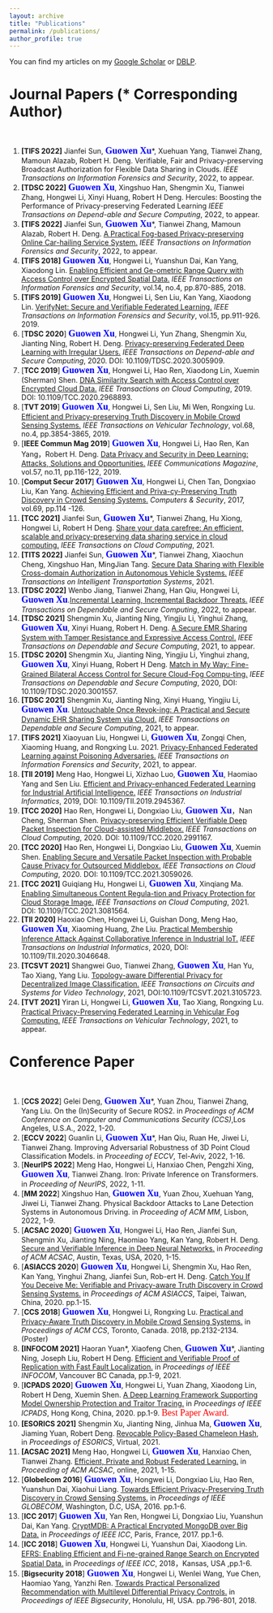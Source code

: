 ```yaml
---
layout: archive
title: "Publications"
permalink: /publications/
author_profile: true
---
```



You can find my articles on my [Google Scholar](https://scholar.google.com.hk/citations?user=MDKdG80AAAAJ&hl=zh-CN) or [DBLP](https://dblp.org/pid/87/10142.html).

**Journal Papers** (\* Corresponding Author) 
======
&nbsp;&nbsp;&nbsp;&nbsp;&nbsp;&nbsp;&nbsp;&nbsp;


 
1. **[TIFS 2022]** Jianfei Sun, **<font face="Times New Roman" color=blue size=4> Guowen Xu</font>**\*, Xuehuan Yang, Tianwei Zhang, Mamoun Alazab, Robert H. Deng. Verifiable, Fair and Privacy-preserving Broadcast Authorization for Flexible Data Sharing in Clouds. *IEEE Transactions on Information Forensics and Security*, 2022, to appear.
2.  **[TDSC 2022]**  **<font face="Times New Roman" color=blue size=4> Guowen Xu</font>**, Xingshuo Han, Shengmin Xu, Tianwei Zhang, Hongwei Li, Xinyi Huang, Robert H Deng. Hercules: Boosting the Performance of Privacy-preserving Federated Learning *IEEE Transactions on Depend-able and Secure Computing*, 2022, to appear.
3. **[TIFS 2022]** Jianfei Sun, **<font face="Times New Roman" color=blue size=4> Guowen Xu</font>**\*, Tianwei Zhang, Mamoun Alazab, Robert H. Deng. [A Practical Fog-based Privacy-preserving Online Car-hailing Service System.](https://ieeexplore.ieee.org/document/9849044) *IEEE Transactions on Information Forensics and Security*, 2022, to appear.
4. **[TIFS 2018]**  **<font face="Times New Roman" color=blue size=4> Guowen Xu</font>**, Hongwei Li, Yuanshun Dai, Kan Yang, Xiaodong Lin. [Enabling Efficient and Ge-ometric Range Query with Access Control over Encrypted Spatial Data.](https://ieeexplore.ieee.org/document/8452984) *IEEE Transactions on Information Forensics and Security*, vol.14, no.4, pp.870-885, 2018.
5. **[TIFS 2019]**  **<font face="Times New Roman" color=blue size=4> Guowen Xu</font>**, Hongwei Li, Sen Liu, Kan Yang, Xiaodong Lin. [VerifyNet: Secure and Verifiable Federated Learning.](https://ieeexplore.ieee.org/document/8765347) *IEEE Transactions on Information Forensics and Security*, vol.15, pp.911-926. 2019. 
6. [**TDSC 2020**] **<font face="Times New Roman" color=blue size=4> Guowen Xu</font>**, Hongwei Li, Yun Zhang, Shengmin Xu, Jianting Ning, Robert H. Deng. [Privacy-preserving Federated Deep Learning with Irregular Users.](https://ieeexplore.ieee.org/document/9130089) *IEEE Transactions on Depend-able and Secure Computing*, 2020. DOI: 10.1109/TDSC.2020.3005909.
7. [**TCC 2019**] **<font face="Times New Roman" color=blue size=4> Guowen Xu</font>**, Hongwei Li, Hao Ren, Xiaodong Lin, Xuemin (Sherman) Shen. [DNA Similarity Search with Access Control over Encrypted Cloud Data.](https://ieeexplore.ieee.org/document/8967153) *IEEE Transactions on Cloud Computing*, 2019. DOI: 10.1109/TCC.2020.2968893. 
8. [**TVT 2019**]  **<font face="Times New Roman" color=blue size=4> Guowen Xu</font>**, Hongwei Li, Sen Liu, Mi Wen, Rongxing Lu. [Efficient and Privacy-preserving Truth Discovery in Mobile Crowd Sensing Systems.](https://ieeexplore.ieee.org/document/8629055) *IEEE Transactions on Vehicular Technology*, vol.68, no.4, pp.3854-3865, 2019.
9. [**IEEE Commun Mag 2019**] **<font face="Times New Roman" color=blue size=4> Guowen Xu</font>**, Hongwei Li, Hao Ren, Kan Yang，Robert H. Deng. [Data Privacy and Security in Deep Learning: Attacks, Solutions and Opportunities.](https://ink.library.smu.edu.sg/cgi/viewcontent.cgi?article=5676&context=sis_research) *IEEE Communications Magazine*, vol.57, no.11, pp.116-122, 2019.
10. [**Comput Secur 2017**] **<font face="Times New Roman" color=blue size=4> Guowen Xu</font>**, Hongwei Li, Chen Tan, Dongxiao Liu, Kan Yang. [Achieving Efficient and Priva-cy-Preserving Truth Discovery in Crowd Sensing Systems.](https://www.sciencedirect.com/science/article/pii/S0167404816301675) *Computers & Security*, 2017, vol.69, pp.114 -126.
11. **[TCC 2021]** Jianfei Sun,  **<font face="Times New Roman" color=blue size=4> Guowen Xu</font>**\*, Tianwei Zhang, Hu Xiong, Hongwei Li, Robert H Deng. [Share your data carefree: An efficient, scalable and privacy-preserving data sharing service in cloud computing.](https://ieeexplore.ieee.org/document/9560030) *IEEE Transactions on Cloud Computing*, 2021. 
12. **[TITS 2022]** Jianfei Sun,  **<font face="Times New Roman" color=blue size=4> Guowen Xu</font>**\*, Tianwei Zhang, Xiaochun Cheng, Xingshuo Han, MingJian Tang. [Secure Data Sharing with Flexible Cross-domain Authorization in Autonomous Vehicle Systems.](https://ieeexplore.ieee.org/document/9737055) *IEEE Transactions on Intelligent Transportation Systems*, 2021.
13. **[TDSC 2022]** Wenbo Jiang, Tianwei Zhang, Han Qiu,  Hongwei Li,  **<font face="Times New Roman" color=blue size=4> Guowen Xu</font>**.[Incremental Learning, Incremental Backdoor Threats.](https://ieeexplore.ieee.org/document/9872528)  *IEEE Transactions on Dependable and Secure Computing*, 2022, to appear.
14. **[TDSC 2021]** Shengmin Xu, Jianting Ning, Yingjiu Li, Yinghui Zhang,  **<font face="Times New Roman" color=blue size=4> Guowen Xu</font>**, Xinyi Huang, Robert H. Deng. [A Secure EMR Sharing System with Tamper Resistance and Expressive Access Control.](https://ieeexplore.ieee.org/document/9609621)  *IEEE Transactions on Dependable and Secure Computing*, 2021, to appear. 
15. **[TDSC 2020]** Shengmin Xu, Jianting Ning, Yingjiu Li, Yinghui zhang, **<font face="Times New Roman" color=blue size=4> Guowen Xu</font>**, Xinyi Huang, Robert H Deng. [Match in My Way: Fine-Grained Bilateral Access Control for Secure Cloud-Fog Compu-ting.](https://ieeexplore.ieee.org/document/9115214) *IEEE Transactions on Dependable and Secure Computing*, 2020, DOI: 10.1109/TDSC.2020.3001557.
16.  **[TDSC 2021]** Shengmin Xu, Jianting Ning, Xinyi Huang, Yingjiu Li,**<font face="Times New Roman" color=blue size=4> Guowen Xu</font>**. [Untouchable Once Revok-ing: A Practical and Secure Dynamic EHR Sharing System via Cloud.](https://ieeexplore.ieee.org/document/9520256) *IEEE Transactions on Dependable and Secure Computing*, 2021, to appear. 
17.  **[TIFS 2021]** Xiaoyuan Liu, Hongwei Li, **<font face="Times New Roman" color=blue size=4> Guowen Xu</font>**, Zongqi Chen, Xiaoming Huang, and Rongxing Lu. 2021. [Privacy-Enhanced Federated Learning against Poisoning Adversaries.](https://ieeexplore.ieee.org/document/9524709) *IEEE Transactions on Information Forensics and Security*, 2021, to appear.  
18.  **[TII 2019]** Meng Hao, Hongwei Li, Xizhao Luo, **<font face="Times New Roman" color=blue size=4> Guowen Xu</font>**, Haomiao Yang and Sen Liu. [Efficient and Privacy-enhanced Federated Learning for Industrial Artificial Intelligence.](https://ieeexplore.ieee.org/document/8859260) *IEEE Transactions on Industrial Informatics*, 2019, DOI: 10.1109/TII.2019.2945367. 
19.  **[TCC 2020]** Hao Ren, Hongwei Li, Dongxiao Liu,**<font face="Times New Roman" color=blue size=4> Guowen Xu</font>**，Nan Cheng, Sherman Shen. [Privacy-preserving Efficient Verifiable Deep Packet Inspection for Cloud-assisted Middlebox.](https://ieeexplore.ieee.org/document/9082166) *IEEE Transactions on Cloud Computing*, 2020. DOI: 10.1109/TCC.2020.2991167. 
20.  **[TCC 2020]** Hao Ren, Hongwei Li, Dongxiao Liu, **<font face="Times New Roman" color=blue size=4> Guowen Xu</font>**, Xuemin Shen. [Enabling Secure and Versatile Packet Inspection with Probable Cause Privacy for Outsourced Middlebox.](https://ieeexplore.ieee.org/document/9354035) *IEEE Transactions on Cloud Computing*, 2020. DOI: 10.1109/TCC.2021.3059026. 
21.  **[TCC 2021]** Guiqiang Hu, Hongwei Li,**<font face="Times New Roman" color=blue size=4> Guowen Xu</font>**, Xinqiang Ma. [Enabling Simultaneous Content Regula-tion and Privacy Protection for Cloud Storage Image.](https://ieeexplore.ieee.org/document/9435031) *IEEE Transactions on Cloud Computing*, 2021. DOI: 10.1109/TCC.2021.3081564. 
22.  **[TII 2020]** Haoxiao Chen, Hongwei Li, Guishan Dong, Meng Hao, **<font face="Times New Roman" color=blue size=4> Guowen Xu</font>**, Xiaoming Huang, Zhe Liu. [Practical Membership Inference Attack Against Collaborative Inference in Industrial IoT.](https://ieeexplore.ieee.org/document/9302683) *IEEE Transactions on Industrial Informatics*, 2020, DOI: 10.1109/TII.2020.3046648. 
23. **[TCSVT 2021]** Shangwei Guo, Tianwei Zhang, **<font face="Times New Roman" color=blue size=4> Guowen Xu</font>**, Han Yu, Tao Xiang, Yang Liu. [Topology-aware Differential Privacy for Decentralized Image Classification.](https://ieeexplore.ieee.org/document/9515999) *IEEE Transactions on Circuits and Systems for Video Technology*, 2021, DOI:10.1109/TCSVT.2021.3105723. 
24. **[TVT 2021]** Yiran Li, Hongwei Li, **<font face="Times New Roman" color=blue size=4> Guowen Xu</font>**, Tao Xiang, Rongxing Lu. [Practical Privacy-Preserving Federated Learning in Vehicular Fog Computing.](https://ieeexplore.ieee.org/document/9712424) *IEEE Transactions on Vehicular Technology*, 2021, to appear.





**Conference Paper**
======
&nbsp;&nbsp;&nbsp;&nbsp;&nbsp;&nbsp;&nbsp;&nbsp; 

1.  [**CCS 2022**] Gelei Deng, **<font face="Times New Roman" color=blue size=4> Guowen Xu</font>**\*, Yuan Zhou, Tianwei Zhang, Yang Liu. On the (In)Security of Secure ROS2. in *Proceedings of ACM Conference on Computer and Communications Security (CCS)*,Los Angeles, U.S.A., 2022, 1-20. 
3.  [**ECCV 2022**] Guanlin Li, **<font face="Times New Roman" color=blue size=4> Guowen Xu</font>**\*, Han Qiu, Ruan He, Jiwei Li,  Tianwei Zhang. Improving Adversarial Robustness of 3D Point Cloud Classification Models. in *Proceeding of  ECCV*, Tel-Aviv, 2022, 1-16.
4.  [**NeurIPS 2022**] Meng Hao, Hongwei Li, Hanxiao Chen, Pengzhi Xing, **<font face="Times New Roman" color=blue size=4> Guowen Xu</font>**, Tianwei Zhang. Iron: Private Inference on Transformers. in *Proceeding of  NeurIPS*, 2022, 1-11. 
5.  [**MM 2022**] Xingshuo Han, **<font face="Times New Roman" color=blue size=4> Guowen Xu</font>**, Yuan Zhou, Xuehuan Yang, Jiwei Li,  Tianwei Zhang. Physical Backdoor Attacks to Lane Detection Systems in Autonomous Driving. in *Proceeding of ACM MM*, Lisbon, 2022, 1-9.
6.  [**ACSAC 2020**] **<font face="Times New Roman" color=blue size=4> Guowen Xu</font>**, Hongwei Li, Hao Ren, Jianfei Sun, Shengmin Xu, Jianting Ning, Haomiao Yang, Kan Yang, Robert H. Deng. [Secure and Verifiable Inference in Deep Neural Networks.](https://dl.acm.org/doi/10.1145/3427228.3427232) in *Proceeding of ACM ACSAC*, Austin, Texas, USA, 2020, 1-15. 
7. [**ASIACCS 2020**] **<font face="Times New Roman" color=blue size=4> Guowen Xu</font>**, Hongwei Li, Shengmin Xu, Hao Ren, Kan Yang, Yinghui Zhang, Jianfei Sun, Rob-ert H. Deng. [Catch You If You Deceive Me: Verifiable and Privacy-aware Truth Discovery in Crowd Sensing Systems.](https://dl.acm.org/doi/abs/10.1145/3320269.3384720) in *Proceedings of ACM ASIACCS*, Taipei, Taiwan, China, 2020. pp.1-15.
8. [**CCS 2018**] **<font face="Times New Roman" color=blue size=4> Guowen Xu</font>**, Hongwei Li, Rongxing Lu. [Practical and Privacy-Aware Truth Discovery in Mobile Crowd Sensing Systems.](https://dl.acm.org/doi/10.1145/3243734.3278529) in *Proceedings of ACM CCS*, Toronto, Canada. 2018, pp.2132-2134. (Poster) 
9. **[INFOCOM 2021]** Haoran Yuan\*, Xiaofeng Chen, **<font face="Times New Roman" color=blue size=4> Guowen Xu</font>**\*, Jianting Ning, Joseph Liu, Robert H Deng.  [Efficient and Verifiable Proof of Replication with Fast Fault Localization.](https://ieeexplore.ieee.org/document/9488729) in *Proceedings of IEEE INFOCOM*, Vancouver BC Canada, pp.1-9, 2021.
10. [**ICPADS 2020**] **<font face="Times New Roman" color=blue size=4> Guowen Xu</font>**, Hongwei Li, Yuan Zhang, Xiaodong Lin, Robert H Deng, Xuemin Shen. [A Deep Learning Framework Supporting Model Ownership Protection and Traitor Tracing.](https://ieeexplore.ieee.org/document/9359144) in *Proceedings of IEEE ICPADS*, Hong Kong, China, 2020. pp.1-9. <font face="Times New Roman" color=red size=4> Best Paper Award</font>.
11. **[ESORICS 2021]** Shengmin Xu, Jianting Ning, Jinhua Ma, **<font face="Times New Roman" color=blue size=4> Guowen Xu</font>**, Jiaming Yuan, Robert Deng. [Revocable Policy-Based Chameleon Hash](https://link.springer.com/chapter/10.1007/978-3-030-88418-5_16), in *Proceedings of ESORICS*, Virtual, 2021. 
12.  **[ACSAC 2021]** Meng Hao, Hongwei Li,  **<font face="Times New Roman" color=blue size=4> Guowen Xu</font>**, Hanxiao Chen, Tianwei Zhang. [Efficient, Private and Robust Federated Learning.](https://dl.acm.org/doi/fullHtml/10.1145/3485832.3488014) in *Proceeding of ACM ACSAC*, online, 2021, 1-15.
13. [**Globelcom 2016**]  **<font face="Times New Roman" color=blue size=4> Guowen Xu</font>**, Hongwei Li, Dongxiao Liu, Hao Ren, Yuanshun Dai, Xiaohui Liang. [Towards Efficient Privacy-Preserving Truth Discovery in Crowd Sensing Systems.](https://ieeexplore.ieee.org/document/7842343) in *Proceedings of IEEE GLOBECOM*, Washington, D.C, USA, 2016. pp.1-6.
14. [**ICC 2017**] **<font face="Times New Roman" color=blue size=4> Guowen Xu</font>**, Yan Ren, Hongwei Li, Dongxiao Liu, Yuanshun Dai, Kan Yang. [CryptMDB: A Practical Encrypted MongoDB over Big Data.](https://ieeexplore.ieee.org/document/7997105) in *Proceedings of IEEE ICC*, Paris, France, 2017. pp.1-6.
15. [**ICC 2018**]  **<font face="Times New Roman" color=blue size=4> Guowen Xu</font>**, Hongwei Li, Yuanshun Dai, Xiaodong Lin. [EFRS: Enabling Efficient and Fi-ne-grained Range Search on Encrypted Spatial Data.](https://ieeexplore.ieee.org/document/8422279) in *Proceedings of IEEE ICC*, 2018，Kansas, USA ,pp.1-6.
16. [**Bigsecurity 2018**] **<font face="Times New Roman" color=blue size=4> Guowen Xu</font>**, Hongwei Li, Wenlei Wang, Yue Chen, Haomiao Yang, Yanzhi Ren. [Towards Practical Personalized Recommendation with Multilevel Differential Privacy Controls.](https://ieeexplore.ieee.org/document/8406839) in *Proceedings of IEEE Bigsecurity*, Honolulu, HI, USA. pp.796-801, 2018.





